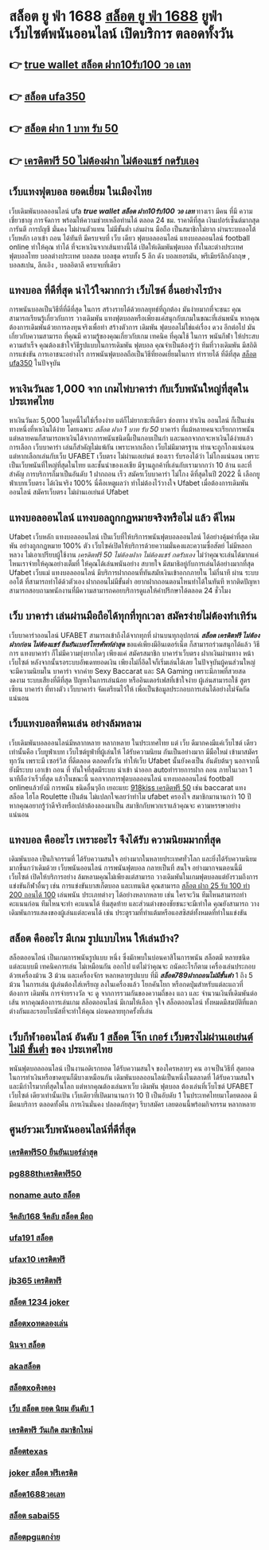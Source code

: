 # สล็อต ยู ฟ่า 1688  [สล็อต ยู ฟ่า 1688](https://www.ufaeat.com/) ยูฟ่า เว็บไซต์พนันออนไลน์  เปิดบริการ ตลอดทั้งวัน 

## 👉 [true wallet สล็อต ฝาก10รับ100 วอ เลท](https://www.ufaeat.com/)
## 👉 [สล็อต ufa350](https://www.ufaeat.com/credit-free-50/)
## 👉 [สล็อต ฝาก 1 บาท รับ 50](https://www.ufaeat.com/ufabet-master-login/)
## 👉 [เครดิตฟรี 50 ไม่ต้องฝาก ไม่ต้องแชร์ กดรับเอง](https://www.ufaeat.com/register/)

##  เว็บแทงฟุตบอล  ยอดเยี่ยม  ในเมืองไทย 

 เว็บเดิมพันบอลออนไลน์  ufa ***true wallet สล็อต ฝาก10รับ100 วอ เลท*** ทางเรา มีคน ที่มี ความเชี่ยวชาญ  การจัดการ พร้อมให้ความช่วยเหลือท่านได้  ตลอด 24 ชม. ราคาดีที่สุด   เงินเปอร์เซ็นต์มากสุด การันตี   การบัญชี  มั่นคง  ไม่ผ่านตัวแทน ไม่มีขั้นต่ำ   เล่นผ่าน มือถือ  เป็นสมาชิกไม่ยาก ผ่านระบบออโต้  เว็บหลัก   เอาเข้า ถอน ได้ทันที  มีครบจบที่ เว็บ เดียว ฟุตบอลออนไลน์ แทงบอลออนไลน์ football online ทำให้คุณ ทำได้ ที่จะหาเงินจากเส้นทางนี้ได้ เปิดให้เดิมพันฟุตบอล  ทั้งในละต่างประเทศ  ฟุตบอลไทย  บอลต่างประเทศ บอลสด  บอลชุด  ครบทั้ง 5 ลีก ดัง  บอลเยอรมัน, พรีเมียร์ลีกอังกฤษ ,  บอลสเปน, ลีกเอิง ,  บอลอิตาลี ครบจบที่เดียว

## แทงบอล  ที่ดีที่สุด  น่าไว้ใจมากกว่า เว็บไซค์ อื่นอย่างไรบ้าง 

 การพนันบอลเป็นวิธีที่ที่ดีที่สุด ในการ สร้างรายได้ด้วยกลยุทธ์ที่ถูกต้อง มันง่ายมากที่จะชนะ คุณสามารถเรียนรู้เกี่ยวกับการ วางเดิมพัน แทงฟุตบอลหรือเพียงแค่สนุกกับเกมในขณะที่เล่นพนัน หากคุณต้องการเดิมพันด้วยการลงทุนจริงเพื่อทำ สร้างตัวการ เดิมพัน ฟุตบอลไม่ใช่แค่เรื่อง ดวง อีกต่อไป มันเกี่ยวกับความสามารถ ที่คุณมี ความรู้ของคุณเกี่ยวกับเกม เทคนิค ที่คุณใช้ ในการ พนันกีฬา ให้ประสบความสำเร็จ คุณต้องเข้าใจวิธีรูปแบบในการเดิมพัน ฟุตบอล คุณจำเป็นต้องรู้ว่า ทีมที่วางเดิมพัน มีสถิติการแข่งขัน การเอาชนะอย่างไร การพนันฟุตบอลถือเป็นวิธีที่ยอดเยี่ยมในการ ทำรายได้ ที่ดีที่สุด [สล็อต ufa350](https://www.ufaeat.com/ufabet-master-login/) ในปัจจุบัน

## หาเงินวันละ 1,000  จาก เกมไพ่บาคาร่า  กับเว็บพนันใหญ่ที่สุดในประเทศไทย

หาเงินวันละ 5,000  ในยุคนี้ไม่ใช่เรื่องง่าย แต่ก็ไม่ยากซะทีเดียว ช่องทาง  ทำเงิน   ออนไลน์ ก็เป็นเช่นทางหนึ่งที่หาเงินได้ง่าย โดยเฉพาะ *สล็อต ฝาก 1 บาท รับ 50* บาคาร่า ที่แม้หลายคนจะเรียกการพนัน แต่หลายคนก็สามารถหาเงินได้จากการพนันชนิดนี้เป็นกอบเป็นกำ และนอกจากกจะหาเงินได้ง่ายแล้ว การเลือก เว็บบาคาร่า เล่นก็สำคัญไม่แพ้กัน เพราะหากเลือก   เว็บไม่มีมาตรฐาน  ท่านจะถูกโกงแน่นอน แต่หากเลือกเล่นกับเว็บ UFABET เว็บตรง ไม่ผ่านเอเย่นต์ ของเรา รับรองได้ว่า ไม่โกงแน่นอน เพราะเป็นเว็บพนันที่ใหญ่ที่สุดในไทย และชั้นนำของเอเชีย มีฐานลูกค้าที่เล่นกับเรามากกว่า 10 ล้าน และที่สำคัญ การบริการก็มาเป็นอันดับ 1 ฝากถอน เร็ว สมัครเว็บบาคาร่า ไม่โกง ดีที่สุดในปี 2022 นี้ เลือกยูฟ่าเบทเว็บตรง ได้เงินจริง 100% นี่คือเหตูผลว่า ทำไม่ต้องไว้วางใจ Ufabet เมื่อต้องการเดิมพันออนไลน์   สมัครเว็บตรง ไม่ผ่านเอเย่นต์ Ufabet 


## แทงบอลออนไลน์   แทงบอลถูกกฏหมายจริงหรือไม่ แล้ว ดีไหม 

 Ufabet เว็บหลัก แทงบอลออนไลน์  เป็นเว็บที่ให้บริการพนันฟุตบอลออนไลน์ ได้อย่างคุ้มค่าที่สุด   เดิมพัน อย่างถูกกฏหมาย 100% ตัว เว็บไซค์เปิดให้บริการด้วยความมั่นคงและความซื่อสัตย์  ไม่มีหลอกหลวง ไม่เอาเปรียบผู้ใช้งาน *เครดิตฟรี 50 ไม่ต้องฝาก ไม่ต้องแชร์ กดรับเอง* ไม่ว่าคุณจะเล่นได้มากแค่ไหนเราจ่ายให้คุณอย่างเต็มที่ ให้คุณได้เล่นพนันอย่าง สบายใจ  มีสมาธิอยู่กับการเล่นได้อย่างมากที่สุด  Ufabet เว็บแม่   แทงบอลออนไลน์ มีบริการฝากถอนที่ทันสมัยเงินเข้าอกกภายใน ไม่กี่นาที  ผ่าน ระบบออโต้  ที่สามารถทำได้ด้วตัวเอง  ฝากถอนไม่มีขั้นต่ำ  อยากฝากถอนตอนไหนทำได้ในทันที หากติดปัญหาสามารถสอบถามพนักงานที่มีความสามารถคอยบริการดูแลให้คำปรึกษาได้ตลอด 24 ชั่วโมง

## เว็บ บาคาร่า เล่นผ่านมือถือได้ทุกที่ทุกเวลา สมัครง่ายไม่ต้องทำเทิร์น

 เว็บบาคาร่าออนไลน์ UFABET สามารถเข้าถึงได้จากทุกที่ ผ่านบนทุกอุปกรณ์ ***สล็อต เครดิตฟรี ไม่ต้องฝากก่อน ไม่ต้องแชร์ ยืนยันเบอร์โทรศัพท์ล่าสุด*** ขอแค่เพียงมีอินเตอร์เน็ต ก็สามารถร่วมสนุกได้แล้ว  วิธีการ  แทงบาคาร่า ก็ไม่มีความยุ่งยากใดๆ เพียงแค่ สมัครสมาชิก บาคาร่าเว็บตรง ฝากเงินผ่านทาง หน้าเว็บไซต์ หลังจากนั้นรอระบบอัพเดทยอดเงิน เพียงไม่กี่อึดใจก็เริ่มเล่นได้เลย ในปัจจุบันผู้คนส่วนใหญ่จะมีความนิยมใน บาคาร่า จากค่าย Sexy Baccarat และ SA Gaming เพราะมีภาพที่สวยสดงดงาม ระบบเสียงที่ดีที่สุด ปัญหาในการเล่นน้อย หรืออินเตอร์เฟสที่เข้าใจง่าย ผู้เล่นสามารถใช้  สูตรเซียน  บาคาร่า ที่ทางตัว เว็บบาคาร่า จัดเตรียมไว้ให้ เพื่อเป็นข้อมูลประกอบการเล่นได้อย่างไม่จัดกัดแน่นอน 


##  เว็บแทงบอลที่คนเล่น  อย่างล้มหลาม

 เว็บเดิมพันบอลออนไลน์มีหลากหลาย  หลากหลาย ในประเทศไทย แต่ เว็บ ดีมากคงมีแค่เว็บไซต์ เดียวเท่านั้นคือ เว็บยูฟ่าเบท เว็บไซต์ยูฟ่าที่ผู้เล่นให้ ได้รับความนิยม  กันเป็นอย่างมาก มีมือใหม่ เข้ามาสมัคร ทุกวัน เพราะมี เซอร์วิส ที่ดีตลอด ตลอดทั้งวัน  ทำให้เว็บ Ufabet นั้นยังคงเป็น อันดับต้นๆ  นอกจากนี้ยังมีระบบ เอาเข้า ถอน ที่ ทันใจที่สุดมีระบบ นำเข้า   นำออก autoทำรายการฝาก  ถอน ภายในเวลา 1 นาทีถือว่าเร็วที่สุด แล้วในขณะนี้ นอกจากการฟุตบอลออนไลน์ แทงบอลออนไลน์ football onlineแล้วยังมี การพนัน ชนิดอื่นๆอีก เยอะแยะ  [918kiss เครดิตฟรี 50](https://www.ufaeat.com/ทางเข้ายูฟ่าเบท-ufabet/) เช่น  baccarat  แทงสล็อต  ไฮโล  Roulette   เป็นต้น ไม่แปลกใจเลยว่าทำไม ufabet ครองใจ สมาชิกมานานกว่า 10 ปี หากคุณอยากรู้ว่าดีจริงหรือเปล่าต้องลองมาเป็น สมาชิกกับพวกเราแล้วคุณจะ ความหรรษาอย่างแน่นอน


##  แทงบอล คืออะไร  เพราะอะไร จึงได้รับ ความนิยมมากที่สุด

 เดิมพันบอล  เป็นกิจกรรมที่ ได้รับความสนใจ อย่างมากในหลายประเทศทั่วโลก และยิ่งได้รับความนิยมมากขึ้นกว่าเดิมด้วย  เว็บพนันออนไลน์ การพนันฟุตบอล กลายเป็นที่ สนใจ อย่างมากจนตอนนี้มี เว็บไซต์ เปิดให้บริการอย่าง ล้มหลามคุณไม่เพียงแต่สามารถ วางเดิมพันในเกมฟุตบอลแต่ยังรวมถึงการแข่งขันกีฬาอื่นๆ  เช่น การแข่งขันบาสเก็ตบอล และเทนนิส คุณสามารถ [สล็อต ฝาก 25 รับ 100 ทํา 200 ถอนได้ 100](https://www.ufaeat.com/) เล่นพนัน ประเภทต่างๆ ได้อย่างหลากหลาย  เช่น ใครจะวิน  ทีมไหนสามารถทำ คะแนนก่อน ทีมไหนจะทำ คะแนนได้ ทีมสุดท้าย และส่วนต่างของชัยชนะจะมีเท่าใด คุณยังสามารถ วางเดิมพันการแสดงของผู้เล่นแต่ละคนได้ เช่น ประตูรวมที่ทำแต้มหรือแอสซิสต์ทั้งหมดที่ทำในแข่งขัน

## สล็อต  คืออะไร มีเกม รูปแบบไหน ให้เล่นบ้าง?

 สล็อตออนไลน์ เป็นเกมการพนันรูปแบบ หนึ่ง ซึ่งมักพบในบ่อนคาสิโนการพนัน สล็อตมี หลายชนิด แต่ละแบบมี เทคนิคการเล่น ไม่เหมือนกัน ออกไป แต่ไม่ว่าคุณจะ ถนัดอะไรก็ตาม เครื่องเล่นประกอบด้วยเครื่องม้วน 3 ม้วน และเครื่องจักร หลกหลายรูปแบบ ที่มี ***สล็อต789ฝากถอนไม่มีขั้นต่ํา*** 1 ถึง 5 ม้วน ในการเล่น ผู้เล่นต้องใส่เหรียญ ลงในเครื่องแล้ว โยกคันโยก หรือกดปุ่มสำหรับแต่ละแถวที่ต้องการ เดิมพัน การจ่ายรางวัล จะ ดู จากการรวมกันของความถี่ของ แถว และ จำนวนเงินที่เดิมพันต่อ เส้น หากคุณต้องการเล่นเกม สล็อตออนไลน์ มีเกมให้เลือก จุใจ  สล็อตออนไลน์ ทั้งหมดมีสมบัติที่แตกต่างกันและรอบโบนัสที่จะทำให้คุณ ผ่อนคลายทุกครั้งที่เล่น


##  เว็บกีฬาออนไลน์ อันดับ 1 [สล็อต โจ๊ก เกอร์ เว็บตรงไม่ผ่านเอเย่นต์ ไม่มี ขั้นต่ำ](https://www.ufaeat.com/ufabet-master-login/) ของ ประเทศไทย 

พนันฟุตบอลออนไลน์   เป็นงานอดิเรกยอด ได้รับความสนใจ ของใครหลายๆ คน อาจเป็นวิธีที่ สุดยอดในการทำเงินหรือขาดทุนก็มีบางเหมือนกัน  เดิมพันบอลออนไลน์เป็นหนึ่งในตลาดที่ ได้รับความสนใจ และมีกำไรมากที่สุดในโลก แต่หากคุณต้องเล่นหาเว็บ เดิมพัน ฟุตบอล ต้องเล่นที่เว็บไซต์ UFABET  เว็บไซต์ เดียวเท่านั้นเป้น เว็บเดียวที่เปิดมานานกว่า 10 ปี เป็นอับดับ 1 ในประเทศไทยมาโดยตลอด มี มีคนบริการ ตลอดทั้งคืน การเงินมั่นคง ปลอดภัยสุดๆ รีบาสมัคร เลยตอนนี้พร้อมกิจกรรม หลากหลาย 


## ศูนย์รวมเว็บพนันออนไลน์ที่ดีที่สุด

### [เครดิตฟรี50 ยืนยันเบอร์ล่าสุด](https://atom.io/themes/ทางเข้า%20ufaeat%20newclear%20สล็อต%20008%20สล็อต%20เว็บตรง%20100%)
### [pg888thเครดิตฟรี50](https://atom.io/themes/ทางเข้า%20ufaeat%20สล็อต%20เครดิตฟรี%2068%20บาท%20008%20สล็อต%20เว็บตรง%20100%)
### [noname auto สล็อต](https://atom.io/themes/ทางเข้า%20ufaeat%20full%20slotเครดิตฟรี%20008%20สล็อต%20เว็บตรง%20100%)
### [จีคลับ168 จีคลับ สล็อต มือถ](https://atom.io/themes/ทางเข้า%20ufaeat%20dumboสล็อต%20008%20สล็อต%20เว็บตรง%20100%)
### [ufa191 สล็อต](https://atom.io/themes/ทางเข้า%20ufaeat%20เครดิตฟรี%2050%20แค่สมัครล่าสุด%20008%20สล็อต%20เว็บตรง%20100%)
### [ufax10 เครดิตฟรี](https://atom.io/themes/ทางเข้า%20ufaeat%20สล็อต%20ro%20008%20สล็อต%20เว็บตรง%20100%)
### [jb365 เครดิตฟรี](https://atom.io/themes/ทางเข้า%20ufaeat%20joker%20เครดิตฟรี%2050%20ไม่ต้องแชร์2021%20008%20สล็อต%20เว็บตรง%20100%)
### [สล็อต 1234 joker](https://atom.io/themes/ทางเข้า%20ufaeat%20b2y%20เครดิตฟรี%202020%20008%20สล็อต%20เว็บตรง%20100%)
### [สล็อตxoทดลองเล่น](https://atom.io/themes/ทางเข้า%20ufaeat%20wow%20slot%20เครดิตฟรี%20100%20ทั้งหมด%20008%20สล็อต%20เว็บตรง%20100%)
### [นินจา สล็อต](https://atom.io/themes/ทางเข้า%20ufaeat%20wm789เครดิตฟรี%20008%20สล็อต%20เว็บตรง%20100%)
### [akaสล็อต](https://atom.io/themes/ทางเข้า%20ufaeat%20สล็อต%20ฝาก%201%20รับ%2050%20008%20สล็อต%20เว็บตรง%20100%)
### [สล็อตxoคิงคอง](https://atom.io/themes/ทางเข้า%20ufaeat%20เว็บ%20สล็อต%20666%20008%20สล็อต%20เว็บตรง%20100%)
### [เว็บ สล็อต ยอด นิยม อันดับ 1](https://atom.io/themes/ทางเข้า%20ufaeat%20superslot%20เครดิตฟรี%20ไม่ต้องแชร์%20008%20สล็อต%20เว็บตรง%20100%)
### [เครดิตฟรี วันเกิด สมาชิกใหม่](https://atom.io/themes/ทางเข้า%20ufaeat%20noname%20เครดิตฟรี%20008%20สล็อต%20เว็บตรง%20100%)
### [สล็อตtexas](https://atom.io/themes/ทางเข้า%20ufaeat%20mafiaเครดิตฟรี50%20ล่าสุด%20008%20สล็อต%20เว็บตรง%20100%)
### [joker สล็อต ฟรีเครดิต](https://atom.io/themes/ทางเข้า%20ufaeat%20u31%20เครดิตฟรี%2058%20บาท%20008%20สล็อต%20เว็บตรง%20100%)
### [สล็อต1688วอเลท](https://atom.io/themes/ทางเข้า%20ufaeat%20179สล็อต%20008%20สล็อต%20เว็บตรง%20100%)
### [สล็อต sabai55](https://atom.io/themes/ทางเข้า%20ufaeat%20joker%20สล็อต%20888%20008%20สล็อต%20เว็บตรง%20100%)
### [สล็อตpgแตกง่าย](https://atom.io/themes/ทางเข้า%20ufaeat%203xbet%20สล็อต%20008%20สล็อต%20เว็บตรง%20100%)